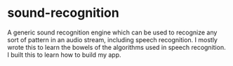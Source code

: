 sound-recognition
================

A generic sound recognition engine which can be used to recognize any sort of pattern in an audio stream, including speech recognition. I mostly wrote this to learn the bowels of the algorithms used in speech recognition. I built this to learn how to build my app. 

